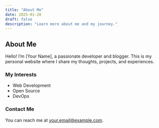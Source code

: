 ```yaml
---
title: "About Me"
date: 2025-01-28
draft: false
description: "Learn more about me and my journey."
---
```


## About Me

Hello! I’m [Your Name], a passionate developer and blogger. This is my personal website where I share my thoughts, projects, and experiences.

### My Interests
- Web Development
- Open Source
- DevOps

### Contact Me
You can reach me at [your.email@example.com](mailto:your.email@example.com).